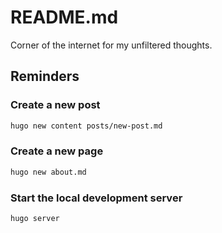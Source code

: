 # README.md

Corner of the internet for my unfiltered thoughts.

## Reminders

### Create a new post

```bash
hugo new content posts/new-post.md
```

### Create a new page

```bash
hugo new about.md
```

### Start the local development server

```bash
hugo server
```
